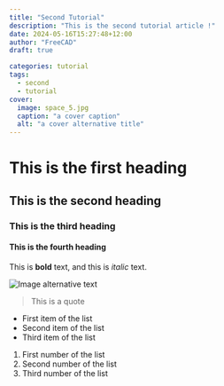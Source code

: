 ```yaml
---
title: "Second Tutorial"
description: "This is the second tutorial article !"
date: 2024-05-16T15:27:48+12:00
author: "FreeCAD"
draft: true

categories: tutorial
tags:
  - second
  - tutorial
cover:
  image: space_5.jpg
  caption: "a cover caption"
  alt: "a cover alternative title"
---
```


# This is the first heading

## This is the second heading

### This is the third heading

#### This is the fourth heading

This is **bold** text, and this is *italic* text.

![Image alternative text](space_5.jpg "This is an image title")

> This is a quote

- First item of the list
- Second item of the list
- Third item of the list

1. First number of the list
2. Second number of the list
3. Third number of the list
